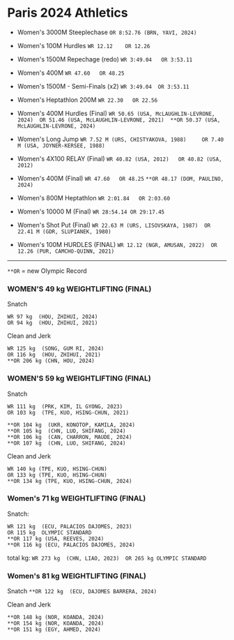 # Paris 2024 Athletics

- Women's 3000M Steeplechase  `OR 8:52.76 (BRN, YAVI, 2024)`

- Women's 100M Hurdles   `WR 12.12    OR 12.26`

- Women's 1500M Repechage (redo)  `WR 3:49.04   OR 3:53.11`

- Women's 400M   `WR 47.60   OR 48.25`

- Women's 1500M - Semi-Finals (x2)   `WR 3:49.04  OR 3:53.11`

- Women's Heptathlon 200M   `WR 22.30   OR 22.56`

- Women's 400M Hurdles (Final) `WR 50.65 (USA, McLAUGHLIN-LEVRONE, 2024)  OR 51.46 (USA, McLAUGHLIN-LEVRONE, 2021)  **OR 50.37 (USA, McLAUGHLIN-LEVRONE, 2024)`

- Women's Long Jump   `WR 7.52 M (URS, CHISTYAKOVA, 1988)     OR 7.40 M (USA, JOYNER-KERSEE, 1988)`

- Women's 4X100 RELAY (Final)  `WR 40.82 (USA, 2012)   OR 40.82 (USA, 2012)`

- Women's 400M (Final) `WR 47.60   OR 48.25` `**OR 48.17 (DOM, PAULINO, 2024)`

- Women's 800M Heptathlon  `WR 2:01.84   OR 2:03.60`

- Women's 10000 M (Final)  `WR 28:54.14 OR 29:17.45`

- Women's Shot Put (Final)  `WR 22.63 M (URS, LISOVSKAYA, 1987)  OR 22.41 M (GDR, SLUPIANEK, 1980)`

- Women's 100M HURDLES (FINAL)  `WR 12.12 (NGR, AMUSAN, 2022)  OR 12.26 (PUR, CAMCHO-QUINN, 2021)`


---

`**OR` = new Olympic Record 

### WOMEN'S 49 kg WEIGHTLIFTING (FINAL)

Snatch
```
WR 97 kg  (HOU, ZHIHUI, 2024)	
OR 94 kg  (HOU, ZHIHUI, 2021)
```

Clean and Jerk
```
WR 125 kg  (SONG, GUM RI, 2024)
OR 116 kg  (HOU, ZHIHUI, 2021)
**OR 206 kg (CHN, HOU, 2024)
```


### WOMEN'S 59 kg WEIGHTLIFTING (FINAL)

Snatch
```
WR 111 kg  (PRK, KIM, IL GYONG, 2023)
OR 103 kg  (TPE, KUO, HSING-CHUN, 2021)

**OR 104 kg  (UKR, KONOTOP, KAMILA, 2024)
**OR 105 kg  (CHN, LUO, SHIFANG, 2024)
**OR 106 kg  (CAN, CHARRON, MAUDE, 2024)
**OR 107 kg  (CHN, LUO, SHIFANG, 2024)
```

Clean and Jerk 
```
WR 140 kg (TPE, KUO, HSING-CHUN)
OR 133 kg (TPE, KUO, HSING-CHUN)
**OR 134 kg (TPE, KUO, HSING-CHUN, 2024)
```

### Women's 71 kg WEIGHTLIFTING (FINAL)

Snatch:
```
WR 121 kg  (ECU, PALACIOS DAJOMES, 2023)
OR 115 kg  OLYMPIC STANDARD
**OR 117 kg (USA, REEVES, 2024)
**OR 116 kg (ECU, PALACIOS DAJOMES, 2024)
```

total kg: `WR 273 kg  (CHN, LIAO, 2023)  OR 265 kg OLYMPIC STANDARD`

### Women's 81 kg WEIGHTLIFTING (FINAL)

Snatch 
`**OR 122 kg  (ECU, DAJOMES BARRERA, 2024)`

Clean and Jerk 
```
**OR 148 kg (NOR, KOANDA, 2024)
**OR 154 kg (NOR, KOANDA, 2024)
**OR 151 kg (EGY, AHMED, 2024)
```
